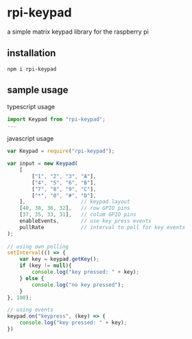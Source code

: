 # rpi-keypad
a simple matrix keypad library for the raspberry pi

## installation
```
npm i rpi-keypad
```

## sample usage
typescript usage
```typescript
import Keypad from "rpi-keypad";
...
```
javascript usage
```javascript
var Keypad = require("rpi-keypad");

var input = new Keypad(
    [
        ["1", "2", "3", "A"],
        ["4", "5", "6", "B"],
        ["7", "8", "9", "C"],
        ["*", "0", "#", "D"],
    ],                  // keypad layout
    [40, 38, 36, 32],   // row GPIO pins
    [37, 35, 33, 31],   // colum GPIO pins
    enableEvents,       // use key press events
    pullRate            // interval to poll for key events
);
    
// using own polling
setInterval(() => {
    var key = keypad.getKey();
    if (key != null){
        console.log("key pressed: " + key);
    } else {
        console.log("no key pressed");
    }
}, 100);

// using events
keypad.on("keypress", (key) => {
    console.log("key pressed: " + key);
})
```
